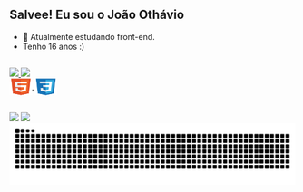 ## Salvee! Eu sou o João Othávio

- 📖 Atualmente estudando front-end.
- Tenho 16 anos :)

 ##

<div>
  <a href="https://github.com/rafaballerini">
  <img height="180em" src="https://github-readme-stats.vercel.app/api?username=joaoothaviofabri&show_icons=true&theme=dracula&include_all_commits=true&count_private=true"/>
  <img height="180em" src="https://github-readme-stats.vercel.app/api/top-langs/?username=joaoothaviofabri&layout=compact&langs_count=16&theme=dracula"/>
</div>

<div>
  <img align="center" alt="Rafa-HTML" height="30" width="40" src="https://raw.githubusercontent.com/devicons/devicon/master/icons/html5/html5-original.svg">
  <img align="center" alt="Rafa-CSS" height="30" width="40" src="https://raw.githubusercontent.com/devicons/devicon/master/icons/css3/css3-original.svg">
</div>

 ##

<div>
 <a href="https://instagram.com/joaoothaviofabri" target="_blank"><img src="https://img.shields.io/badge/-Instagram-%23E4405F?style=for-the-badge&logo=instagram&logoColor=white" target="_blank"></a>
 <a href="https://discord.gg/wagxzStdcR" target="_blank"><img src="https://img.shields.io/badge/Discord-7289DA?style=for-the-badge&logo=discord&logoColor=white" target="_blank"></a> 
</div>

<picture>
  <source media="(prefers-color-scheme: dark)" srcset="https://raw.githubusercontent.com/joaoothaviofabri/joaoothaviofabri/output/github-contribution-grid-snake-dark.svg">
  <source media="(prefers-color-scheme: light)" srcset="https://raw.githubusercontent.com/joaoothaviofabri/joaoothaviofabri/output/github-contribution-grid-snake.svg">
  <img alt="github contribution grid snake animation" src="https://raw.githubusercontent.com/joaoothaviofabri/joaoothaviofabri/output/github-contribution-grid-snake.svg">
</picture>
  
<!--
**joaoothaviofabri/joaoothaviofabri** is a ✨ _special_ ✨ repository because its `README.md` (this file) appears on your GitHub profile.

Here are some ideas to get you started:

- 🔭 I’m currently working on ...
- 🌱 I’m currently learning ...
- 👯 I’m looking to collaborate on ...
- 🤔 I’m looking for help with ...
- 💬 Ask me about ...
- 📫 How to reach me: ...
- 😄 Pronouns: ...
- ⚡ Fun fact: ...
-->
